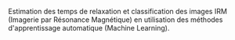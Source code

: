 Estimation des temps de relaxation et classification des images IRM (Imagerie par Résonance Magnétique) en utilisation des méthodes d'apprentissage automatique (Machine Learning).
